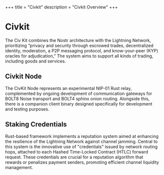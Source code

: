 +++
title = "Civkit"
description = "Civkit Overview"
+++

# Civkit

The Civ Kit combines the Nostr architecture with the Lightning Network, prioritizing “privacy and security through escrowed trades, decentralized identity, moderation, a P2P messaging protocol, and know-your-peer (KYP) oracles for adjudication,” The system aims to support all kinds of trading, including goods and services.

## Civkit Node

The CivKit Node represents an experimental NIP-01 Rust relay, complemented by ongoing development of communication gateways for BOLT8 Noise transport and BOLT4 sphinx onion routing. Alongside this, there is a companion client binary designed specifically for development and testing purposes.

## Staking Credentials

Rust-based framework implements a reputation system aimed at enhancing the resilience of the Lightning Network against channel jamming. Central to this system is the innovative use of "credentials" issued by network routing hops, attached to each Hashed Time-Locked Contract (HTLC) forward request. These credentials are crucial for a reputation algorithm that rewards or penalizes payment senders, promoting efficient channel liquidity management. 